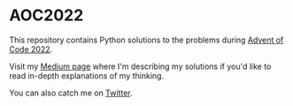 # AOC2022

This repository contains Python solutions to the problems during [Advent of Code 2022](https://adventofcode.com/2022).

Visit my [Medium page](https://medium.com/@datasciencedisciple/list/advent-of-code-2022-8b279c2ba625) where I'm describing my solutions if you'd like to read in-depth explanations of my thinking.

You can also catch me on [Twitter](https://twitter.com/Olearningcurve).
